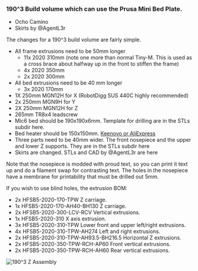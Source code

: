 ### 190^3 Build volume which can use the Prusa Mini Bed Plate.

- Ocho Camino
- Skirts by @AgentL3r

The changes for a 190^3 build volume are fairly simple.   
- All frame extrusions need to be 50mm longer
   * 11x 2020 310mm  (note one more than normal Tiny-M.  This is used as a cross brace about halfway up in the front to stiffen the frame)
   * 4x	2020 350mm
   * 2x	2020 300mm
- All bed extrusions need to be 40 mm longer
   * 3x	2020 170mm
- 1X 250mm MGN12H for X (RobotDigg SUS 440C highly recommended) 
- 2x 250mm MGN9H for Y 
- 2X 250mm MGN12H for Z
- 265mm TR8x4 leadscrew
- Mic6 bed should be 190x190x6mm.  Template for drilling are in the STLs subdir here.
- Bed heater should be 150x150mm.   [Keenovo or AliExpress](https://www.aliexpress.com/item/4000271859036.html?spm=a2g0s.9042311.0.0.27424c4dSLLDSs)
- Three parts need to be 40mm wider.  The front nosepiece and the upper and lower Z supports.  They are in the STLs subdir here
- Skirts are changed.  STLs and CAD by @AgentL3r are here

Note that the nosepiece is modded with proud text, so you can print it text up and do a filament swap for contrasting text.  The holes in the nosepiece have a membrane for printability that must be drilled out 5mm.

If you wish to use blind holes, the extrusion BOM:
- 2x HFSB5-2020-170-TPW		Z carriage.
- 1x HFSB5-2020-170-AH40-BH130	 Z carriage. 
- 2x HFSB5-2020-300-LCV-RCV		Vertical extrusions.
- 1x HFSB5-2020-310	X axis extrusion. 
- 3x HFSB5-2020-310-TPW	Lower front and upper left/right extrusions. 
- 4x HFSB5-2020-310-TPW-AH274		Left and right extrusions. 
- 2x HFSB5-2020-310-TPW-AH93.5-BH216.5	Horizontal Z extrusions.
- 2x HFSB5-2020-350-TPW-RCH-AP60		Front vertical extrusions. 
- 2x HFSB5-2020-350-TPW-RCH-AH60		Rear vertical extrusions.


![190^3 Z Assembly](https://github.com/gsl12/Tiny-M/blob/master/usermods/190mm_prusa_mini_mod/images/z.png)
